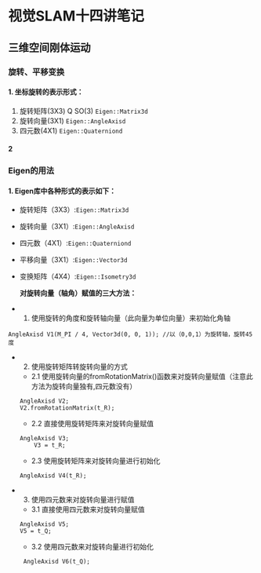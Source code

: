 # 视觉SLAM十四讲笔记

## 三维空间刚体运动

### 旋转、平移变换

#### 1. 坐标旋转的表示形式：

1. 旋转矩阵(3X3)  Q  SO(3)  `Eigen::Matrix3d`
2. 旋转向量(3X1)  `Eigen::AngleAxisd`
3. 四元数(4X1)  `Eigen::Quaterniond`

#### 2

### Eigen的用法

#### 1. Eigen库中各种形式的表示如下：

* 旋转矩阵（3X3）:`Eigen::Matrix3d`
* 旋转向量（3X1）:`Eigen::AngleAxisd`
* 四元数（4X1）:`Eigen::Quaterniond`
* 平移向量（3X1）:`Eigen::Vector3d`
* 变换矩阵（4X4）:`Eigen::Isometry3d`
  
  **对旋转向量（轴角）赋值的三大方法：**
* 1. 使用旋转的角度和旋转轴向量（此向量为单位向量）来初始化角轴

```
AngleAxisd V1(M_PI / 4, Vector3d(0, 0, 1));	//以（0,0,1）为旋转轴，旋转45度
```

* 2. 使用旋转矩阵转旋转向量的方式
     
	* 2.1 使用旋转向量的fromRotationMatrix()函数来对旋转向量赋值（注意此方法为旋转向量独有,四元数没有）

	```
	AngleAxisd V2;
	V2.fromRotationMatrix(t_R);
	```
	* 2.2 直接使用旋转矩阵来对旋转向量赋值
	```
	AngleAxisd V3;
    	V3 = t_R;
	```
	* 2.3 使用旋转矩阵来对旋转向量进行初始化

	```
	AngleAxisd V4(t_R);
	```
* 3. 使用四元数来对旋转向量进行赋值

	* 3.1 直接使用四元数来对旋转向量赋值
	```
	AngleAxisd V5;
	V5 = t_Q;
	```
	* 3.2 使用四元数来对旋转向量进行初始化

	```
	 AngleAxisd V6(t_Q);
	```













